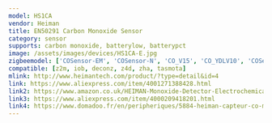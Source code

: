 ```yaml
---
model: HS1CA
vendor: Heiman
title: EN50291 Carbon Monoxide Sensor
category: sensor
supports: carbon monoxide, batterylow, batterypct
image: /assets/images/devices/HS1CA-E.jpg
zigbeemodel: ['COSensor-EM', 'COSensor-N', 'CO_V15', 'CO_YDLV10', 'COSensor-EF-3.0','CO_V16','1ccaa94c49a84abaa9e38687913947ba']
compatible: [z2m, iob, deconz, z4d, zha, tasmota]
mlink: http://www.heimantech.com/product/?type=detail&id=4
link: https://www.aliexpress.com/item/4001271388428.html
link2: https://www.amazon.co.uk/HEIMAN-Monoxide-Detector-Electrochemical-compatible/dp/B0793QCYQ6
link3: https://www.aliexpress.com/item/4000209418201.html
link4: https://www.domadoo.fr/en/peripheriques/5884-heiman-capteur-co-monoxyde-de-carbone-zigbee-30.html
---
```

